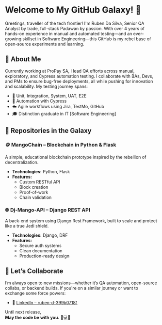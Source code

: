# Welcome to My GitHub Galaxy! 🌌

Greetings, traveller of the tech frontier! I'm Ruben Da Silva, Senior QA Analyst by trade, full-stack Padawan by passion. With over 4 years of hands-on experience in manual and automated testing—and an ever-growing skillset in Software Engineering—this GitHub is my rebel base of open-source experiments and learning.

## 🧪 About Me

Currently working at ProPay SA, I lead QA efforts across manual, exploratory, and Cypress automation testing. I collaborate with BAs, Devs, and PMs to ensure bug-free deployments, all while pushing for innovation and scalability. My testing journey spans:

- 🧩 Unit, Integration, System, UAT, E2E  
- 🚀 Automation with Cypress  
- ☁️ Agile workflows using Jira, TestMo, GitHub  
- 🎓 Distinction graduate in IT [Software Engineering]

## 🚀 Repositories in the Galaxy

### 🪙 MangoChain – Blockchain in Python & Flask  
A simple, educational blockchain prototype inspired by the rebellion of decentralization.

- **Technologies:** Python, Flask  
- **Features:**  
  - Custom RESTful API  
  - Block creation  
  - Proof-of-work  
  - Chain validation

### 🌐 Dj-Mango-API – Django REST API  
A back-end system using Django Rest Framework, built to scale and protect like a true Jedi shield.

- **Technologies:** Django, DRF  
- **Features:**  
  - Secure auth systems  
  - Clean documentation  
  - Production-ready design

## 🤝 Let’s Collaborate

I’m always open to new missions—whether it’s QA automation, open-source collabs, or backend builds. If you're on a similar journey or want to exchange some force powers:

- 🔗 [LinkedIn – ruben-d-399b07181](https://www.linkedin.com/in/ruben-d-399b07181/)

Until next release,  
**May the code be with you.** 🖖💻🌌
